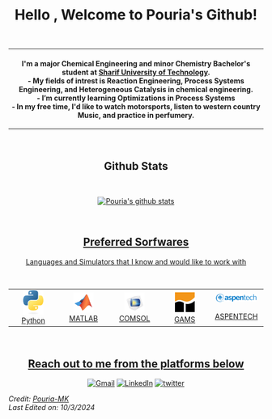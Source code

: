 

<h1 align="center">Hello , Welcome to Pouria's Github! </h1>
<p align="center">
  <a href="https://github.com/Pouria-MK"></a>
</p>
<br>
<hr/>


<h4 align="center">
I'm a major Chemical Engineering and minor Chemistry Bachelor's student at <a href="https://en.sharif.ir/"><b>Sharif University of Technology</b></a>.<br>
- My fields of intrest is <b>Reaction Engineering</b>, <b>Process Systems Engineering</b>, and <b>Heterogeneous Catalysis</b> in chemical engineering.<br>
- I’m currently learning Optimizations in Process Systems<br>
- In my free time, I'd like to watch motorsports, listen to western country Music, and practice in perfumery.<be>

</h4>

<hr/> 
<br>

<h2 align="center">Github Stats </h2>
<br>
<a align="center" href="https://github.com/Pouria-MK">
<p align="center"><img src="https://github-readme-stats.vercel.app/api?username=Pouria-MK&hide=issues&show_icons=true&theme=gotham&locale=en&layout=compact" alt="Pouria's github stats" width=450px/>
</p><br>

<h2 align="center">Preferred Sorfwares </h2>
<p align="center">
Languages and Simulators that I know and would like to work with 
</p>

<br>
<table align="center">
  <tr>
    <td align="center" width="96">
      <a>
        <img src="blob/main/icons/python.svg" width="40"/>
      </a>
      <br>Python
    </td>
    <td align="center" width="96">
      <a>
        <img src="blob/main/icons/matlab.svg" width="40"/>
      </a>
      <br>MATLAB
    </td>
    <td align="center" width="96">
      <a>
        <img src="blob/main/icons/comsol.svg" width="40"/>
      </a>
      <br>COMSOL
    </td>
    <td align="center" width="96">
      <a>
        <img src="blob/main/icons/gams.svg" width="45"/>
      </a>
      <br>GAMS
    </td>
    <td align="center" width="96">
      <a>
        <img src="blob/main/icons/aspentech.svg" width="80"/>
      </a>
      <br><br>ASPENTECH
    </td> 
  </tr>
</table>
<br>

<h2 align="center">Reach out to me from the platforms below </h2>
<p align="center">
	<a href="mailto:pooriamotahari@gmail.com"><img src="https://raw.githubusercontent.com/jayehernandez/jayehernandez/3f5402efef9a0ae89211a6e04609558e862ca616/readme/mail-fill.svg" title='Gmail' alt="Gmail"/></a>
	<a href="https://in.linkedin.com/in/pouria-motahhari/"><img src="https://raw.githubusercontent.com/jayehernandez/jayehernandez/3f5402efef9a0ae89211a6e04609558e862ca616/readme/linkedin-fill.svg" title='LinkedIn' alt="LinkedIn"/></a>
	<a href="https://x.com/JalyX__"><img src="https://raw.githubusercontent.com/jayehernandez/jayehernandez/3f5402efef9a0ae89211a6e04609558e862ca616/readme/twitter-fill.svg" title='Twitter' alt="twitter"/></a>

	
</p>


<i align="center">Credit: [Pouria-MK](https://github.com/Pouria-MK) </i><br>
<i align="center">Last Edited on: 10/3/2024 </i><br>

<!--
**Pouria-MK/Pouria-MK** is a ✨ _special_ ✨ repository because its `README.md` (this file) appears on your GitHub profile.

Here are some ideas to get you started:

- 🔭 I’m currently working on ...
- 🌱 I’m currently learning ...
- 👯 I’m looking to collaborate on ...
- 🤔 I’m looking for help with ...
- 💬 Ask me about ...
- 📫 How to reach me: ...
- 😄 Pronouns: ...
- ⚡ Fun fact: ...
-->
